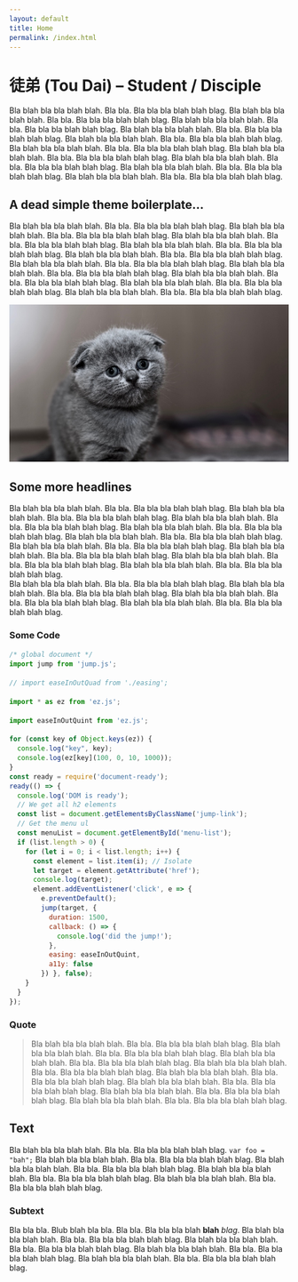 ```yaml
---
layout: default
title: Home
permalink: /index.html
---
```


# 徒弟 (Tou Dai) – Student / Disciple


Bla blah bla bla blah blah. Bla bla. Bla bla bla blah blah blag. Bla blah bla bla blah blah. Bla bla. Bla bla bla blah blah blag. Bla blah bla bla blah blah. Bla bla. Bla bla bla blah blah blag. Bla blah bla bla blah blah. Bla bla. Bla bla bla blah blah blag. Bla blah bla bla blah blah. Bla bla. Bla bla bla blah blah blag. Bla blah bla bla blah blah. Bla bla. Bla bla bla blah blah blag. Bla blah bla bla blah blah. Bla bla. Bla bla bla blah blah blag. Bla blah bla bla blah blah. Bla bla. Bla bla bla blah blah blag. Bla blah bla bla blah blah. Bla bla. Bla bla bla blah blah blag. Bla blah bla bla blah blah. Bla bla. Bla bla bla blah blah blag.   

## A dead simple theme boilerplate…

Bla blah bla bla blah blah. Bla bla. Bla bla bla blah blah blag. Bla blah bla bla blah blah. Bla bla. Bla bla bla blah blah blag. Bla blah bla bla blah blah. Bla bla. Bla bla bla blah blah blag. Bla blah bla bla blah blah. Bla bla. Bla bla bla blah blah blag. Bla blah bla bla blah blah. Bla bla. Bla bla bla blah blah blag. Bla blah bla bla blah blah. Bla bla. Bla bla bla blah blah blag. Bla blah bla bla blah blah. Bla bla. Bla bla bla blah blah blag. Bla blah bla bla blah blah. Bla bla. Bla bla bla blah blah blag. Bla blah bla bla blah blah. Bla bla. Bla bla bla blah blah blag. Bla blah bla bla blah blah. Bla bla. Bla bla bla blah blah blag.   


![kitty](assets/images/pexels-photo-127028.jpg)  

## Some more headlines

Bla blah bla bla blah blah. Bla bla. Bla bla bla blah blah blag. Bla blah bla bla blah blah. Bla bla. Bla bla bla blah blah blag. Bla blah bla bla blah blah. Bla bla. Bla bla bla blah blah blag. Bla blah bla bla blah blah. Bla bla. Bla bla bla blah blah blag. Bla blah bla bla blah blah. Bla bla. Bla bla bla blah blah blag. Bla blah bla bla blah blah. Bla bla. Bla bla bla blah blah blag. Bla blah bla bla blah blah. Bla bla. Bla bla bla blah blah blag. Bla blah bla bla blah blah. Bla bla. Bla bla bla blah blah blag. Bla blah bla bla blah blah. Bla bla. Bla bla bla blah blah blag.   
Bla blah bla bla blah blah. Bla bla. Bla bla bla blah blah blag. Bla blah bla bla blah blah. Bla bla. Bla bla bla blah blah blag. Bla blah bla bla blah blah. Bla bla. Bla bla bla blah blah blag. Bla blah bla bla blah blah. Bla bla. Bla bla bla blah blah blag.   

### Some Code

```js
/* global document */
import jump from 'jump.js';

// import easeInOutQuad from './easing';

import * as ez from 'ez.js';

import easeInOutQuint from 'ez.js';

for (const key of Object.keys(ez)) {
  console.log("key", key);
  console.log(ez[key](100, 0, 10, 1000));
}
const ready = require('document-ready');
ready(() => {
  console.log('DOM is ready');
  // We get all h2 elements
  const list = document.getElementsByClassName('jump-link');
  // Get the menu ul
  const menuList = document.getElementById('menu-list');
  if (list.length > 0) {
    for (let i = 0; i < list.length; i++) {
      const element = list.item(i); // Isolate
      let target = element.getAttribute('href');
      console.log(target);
      element.addEventListener('click', e => {
        e.preventDefault();
        jump(target, {
          duration: 1500,
          callback: () => {
            console.log('did the jump!');
          },
          easing: easeInOutQuint,
          a11y: false
        }) }, false);
    }
  }
});

```

### Quote
>Bla blah bla bla blah blah. Bla bla. Bla bla bla blah blah blag. Bla blah bla bla blah blah. Bla bla. Bla bla bla blah blah blag. Bla blah bla bla blah blah. Bla bla. Bla bla bla blah blah blag. Bla blah bla bla blah blah. Bla bla. Bla bla bla blah blah blag. Bla blah bla bla blah blah. Bla bla. Bla bla bla blah blah blag. Bla blah bla bla blah blah. Bla bla. Bla bla bla blah blah blag. Bla blah bla bla blah blah. Bla bla. Bla bla bla blah blah blag. Bla blah bla bla blah blah. Bla bla. Bla bla bla blah blah blag.  


## Text
Bla blah bla bla blah blah. Bla bla. Bla bla bla blah blah blag. `var foo = "bah";` Bla blah bla bla blah blah. Bla bla. Bla bla bla blah blah blag. Bla blah bla bla blah blah. Bla bla. Bla bla bla blah blah blag. Bla blah bla bla blah blah. Bla bla. Bla bla bla blah blah blag. Bla blah bla bla blah blah. Bla bla. Bla bla bla blah blah blag.  

### Subtext  

Bla bla bla. Blub blah bla bla. Bla bla. Bla bla bla blah __blah__ _blag_. Bla blah bla bla blah blah. Bla bla. Bla bla bla blah blah blag. Bla blah bla bla blah blah. Bla bla. Bla bla bla blah blah blag. Bla blah bla bla blah blah. Bla bla. Bla bla bla blah blah blag. Bla blah bla bla blah blah. Bla bla. Bla bla bla blah blah blag.  
